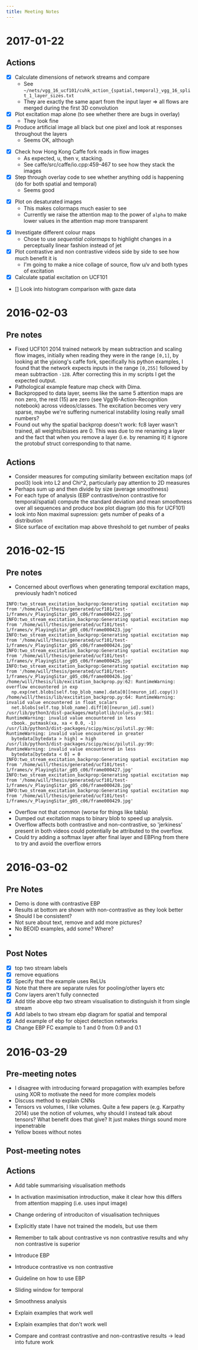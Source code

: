 ```yaml
---
title: Meeting Notes
---
```


# 2017-01-22

## Actions

- [x] Calculate dimensions of network streams and compare
  * See `~/nets/vgg_16_ucf101/cuhk_action_{spatial,temporal}_vgg_16_split_1_layer_sizes.txt`
  * They are exactly the same apart from the input layer => all flows are merged during the first 3D convolution
- [x] Plot excitation map alone (to see whether there are bugs in overlay)
  * They look fine
- [x] Produce artificial image all black but one pixel and look at responses throughout the layers
  * Seems OK, although
* [x] Check how Hong Kong Caffe fork reads in flow images
  * As expected, u, then v, stacking.
  * See caffe/src/caffe/io.cpp:459-467 to see how they stack the images
* [x] Step through overlay code to see whether anything odd is happening (do for both spatial and temporal)
  * Seems good
- [x] Plot on desaturated images
  * This makes colormaps much easier to see
  * Currently we raise the attention map to the power of `alpha` to make lower values in the attention map more transparent
* [x] Investigate different colour maps
  * Chose to use *sequential colormaps* to highlight changes in a perceptually linear fashion instead of jet
* [x] Plot contrastive and non contrastive videos side by side to see how much benefit it is
  * I'm going to make a nice collage of source, flow u/v and both types of excitation
* [x] Calculate spatial excitation on UCF101
* [] Look into histogram comparison with gaze data


# 2016-02-03

## Pre notes

* Fixed UCF101 2014 trained network by mean subtraction and scaling flow
  images, initially when reading they were in the range `[0,1]`, by looking at
  the yjxiong's caffe fork, specifically his python examples, I found that the
  network expects inputs in the range `[0,255]` followed by mean subtraction
  `-128`. After correcting this in my scripts I get the expected output.
* Pathological example feature map check with Dima.
* Backpropped to data layer, seems like the same 5 attention maps are non zero,
  the rest (15) are zero (see Vgg16-Action-Recognition notebook) across
  videos/classes. The excitation becomes very very sparse, maybe we're suffering
  numerical instability losing really small numbers?
* Found out why the spatial backprop doesn't work: fc8 layer wasn't trained,
  all weights/biases are 0. This was due to me renaming a layer and the fact that
  when you remove a layer (i.e. by renaming it) it ignore the protobuf struct
  corresponding to that name.


## Actions

* Consider measures for computing similarity between excitation maps (of pool3) look into L2 and Chi^2, particularly pay attention to 2D measures
* Perhaps sum up and then divide by size (average smoothness)
* For each type of analysis (EBP contrastive/non contrastive for temporal/spatial) compute the standard deviation and mean smoothness over all sequences and produce box plot diagram (do this for UCF101)
* look into Non maximal supression: gets number of peaks of a distribution
* Slice surface of excitation map above threshold to get number of peaks


# 2016-02-15

## Pre notes

* Concerned about overflows when generating temporal excitation maps, previously hadn't noticed

```
INFO:two_stream_excitation_backprop:Generating spatial excitation map from '/home/will/thesis/generated/ucf101/test-1/frames/v_PlayingSitar_g05_c06/frame000422.jpg'
INFO:two_stream_excitation_backprop:Generating spatial excitation map from '/home/will/thesis/generated/ucf101/test-1/frames/v_PlayingSitar_g05_c06/frame000423.jpg'
INFO:two_stream_excitation_backprop:Generating spatial excitation map from '/home/will/thesis/generated/ucf101/test-1/frames/v_PlayingSitar_g05_c06/frame000424.jpg'
INFO:two_stream_excitation_backprop:Generating spatial excitation map from '/home/will/thesis/generated/ucf101/test-1/frames/v_PlayingSitar_g05_c06/frame000425.jpg'
INFO:two_stream_excitation_backprop:Generating spatial excitation map from '/home/will/thesis/generated/ucf101/test-1/frames/v_PlayingSitar_g05_c06/frame000426.jpg'
/home/will/thesis/lib/excitation_backprop.py:62: RuntimeWarning: overflow encountered in exp
  np.exp(net.blobs[self.top_blob_name].data[0][neuron_id].copy())
/home/will/thesis/lib/excitation_backprop.py:64: RuntimeWarning: invalid value encountered in float_scalars
  net.blobs[self.top_blob_name].diff[0][neuron_id].sum()
/usr/lib/python3/dist-packages/matplotlib/colors.py:581: RuntimeWarning: invalid value encountered in less
  cbook._putmask(xa, xa < 0.0, -1)
/usr/lib/python3/dist-packages/scipy/misc/pilutil.py:98: RuntimeWarning: invalid value encountered in greater
  bytedata[bytedata > high] = high
/usr/lib/python3/dist-packages/scipy/misc/pilutil.py:99: RuntimeWarning: invalid value encountered in less
  bytedata[bytedata < 0] = 0
INFO:two_stream_excitation_backprop:Generating spatial excitation map from '/home/will/thesis/generated/ucf101/test-1/frames/v_PlayingSitar_g05_c06/frame000427.jpg'
INFO:two_stream_excitation_backprop:Generating spatial excitation map from '/home/will/thesis/generated/ucf101/test-1/frames/v_PlayingSitar_g05_c06/frame000428.jpg'
INFO:two_stream_excitation_backprop:Generating spatial excitation map from '/home/will/thesis/generated/ucf101/test-1/frames/v_PlayingSitar_g05_c06/frame000429.jpg'
```

* Overflow not that common (worse for things like tabla)
* Dumped out excitation maps to binary blob to speed up analysis.
* Overflow affects both contrastive and non-contrastive, so 'jerkiness' present in both videos could potentially be attributed to the overflow.
* Could try adding a softmax layer after final layer and EBPing from there to try and avoid the overflow errors

# 2016-03-02

## Pre Notes

* Demo is done with contrastive EBP
* Results at bottom are shown with non-contrastive as they look better
* Should I be consistent?
* Not sure about text, remove and add more pictures?
* No BEOID examples, add some? Where?
*

## Post Notes

* [x] top two stream labels
* [x] remove equations
* [x] Specify that the example uses ReLUs
* [x] Note that there are separate rules for pooling/other layers etc
* [x] Conv layers aren't fully connected
* [x] Add title above ebp two stream visualisation to distinguish it from single stream
* [x] Add labels to two stream ebp diagram for spatial and temporal 
* [x] Add example of ebp for object detection networks
* [x] Change EBP FC example to 1 and 0 from 0.9 and 0.1

# 2016-03-29

## Pre-meeting notes

* I disagree with introducing forward propagation with examples before using
  XOR to motivate the need for more complex models
* Discuss method to explain CNNs
* Tensors vs volumes, I like volumes. Quite a few papers (e.g. Karpathy 2014)
  use the notion of volumes, why should I instead talk about tensors? What
  benefit does that give? It just makes things sound more inpenetrable
* Yellow boxes without notes

## Post-meeting notes



## Actions

* Add table summarising visualisation methods
* In activation maximisation introduction, make it clear how this differs from attention mapping (i.e. uses input image)
* Change ordering of introduciton of visualisation techniques
* Explicitly state I have not trained the models, but use them
* Remember to talk about contrastive vs non contrastive results and why non contrastive is superior


* Introduce EBP
* Introduce contrastive vs non contrastive
* Guideline on how to use EBP
* Sliding window for temporal
* Smoothness analysis
* Explain examples that work well
* Explain examples that don't work well
* Compare and contrast contrastive and non-contrastive results -> lead into future work
